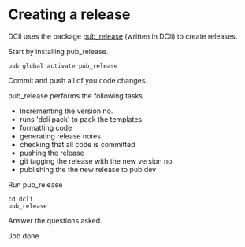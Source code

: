 # Creating a release

DCli uses the package [pub\_release](https://pub.dev/packages/pub\_release#-analysis-tab-) (written in DCli) to create releases.

Start by installing pub\_release.

```
pub global activate pub_release
```

Commit and push all of you code changes.

pub\_release performs the following tasks

* Incrementing the version no.
* runs 'dcli pack' to pack the templates.
* formatting code
* generating release notes
* checking that all code is committed
* pushing the release
* git tagging the release with the new version no.
* publishing the the new release to pub.dev

Run pub\_release

```
cd dcli
pub_release
```

Answer the questions asked.

Job done.

